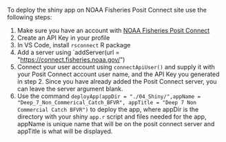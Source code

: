 To deploy the shiny app on NOAA Fisheries Posit Connect site use the following steps: 

1. Make sure you have an account with [NOAA Fisheries Posit Connect](https://connect.fisheries.noaa.gov/)
2. Create an API Key in your profile
3. In VS Code, install `rsconnect` R package
4. Add a server using `addServer(url = "https://connect.fisheries.noaa.gov/")
5. Connect your user account using `connectApiUser()` and supply it with your Posit Connect account user name, and the API Key you generated in step 2. Since you have already added the Posit Connect server, you can leave the server argument blank. 
6. Use the command `deployApp(appDir = "./04_Shiny/",appName = "Deep_7_Non_Commerical_Catch_BFVR", appTitle = "Deep 7 Non Commercial Catch BFVR")` to deploy the app, where appDir is the directory with your shiny `app.r` script and files needed for the app, appName is unique name that will be on the posit connect server and appTitle is what will be displayed. 